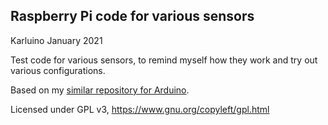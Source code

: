 ## Raspberry Pi code for various sensors

Karluino
January 2021

Test code for various sensors, to remind myself how 
they work and try out various configurations.

Based on my [similar repository for Arduino](https://github.com/karlduino/Sensor_tests).

Licensed under GPL v3, <https://www.gnu.org/copyleft/gpl.html>
